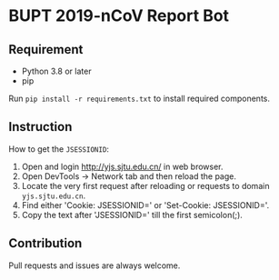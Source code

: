 # BUPT 2019-nCoV Report Bot

## Requirement

- Python 3.8 or later
- pip

Run `pip install -r requirements.txt` to install required components.


## Instruction

How to get the `JSESSIONID`:

1. Open and login http://yjs.sjtu.edu.cn/ in web browser.
2. Open DevTools -> Network tab and then reload the page.
3. Locate the very first request after reloading or requests to domain `yjs.sjtu.edu.cn`.
4. Find either 'Cookie: JSESSIONID=' or 'Set-Cookie: JSESSIONID='.
5. Copy the text after 'JSESSIONID=' till the first semicolon(;).


## Contribution

Pull requests and issues are always welcome.
